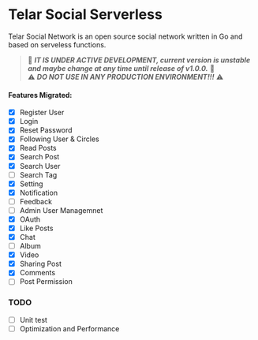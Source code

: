 # Telar Social Serverless

Telar Social Network is an open source social network written in Go and based on serveless functions.

> 🚧 ***IT IS UNDER ACTIVE DEVELOPMENT, current version is unstable and maybe change at any time until release of v1.0.0.*** 🚧
<br>⚠️ ***DO NOT USE IN ANY PRODUCTION ENVIRONMENT!!!*** ⚠️

#### Features Migrated:
- [x] Register User
- [x] Login
- [x] Reset Password
- [x] Following User & Circles
- [x] Read Posts
- [x] Search Post
- [x] Search User
- [ ] Search Tag
- [x] Setting
- [x] Notification
- [ ] Feedback
- [ ] Admin User Managemnet
- [x] OAuth
- [x] Like Posts
- [x] Chat
- [ ] Album
- [x] Video
- [x] Sharing Post
- [x] Comments
- [ ] Post Permission

### TODO
- [ ] Unit test
- [ ] Optimization and Performance
